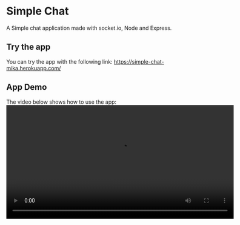 # Simple Chat

A Simple chat application made with socket.io, Node and Express.

## Try the app

You can try the app with the following link: https://simple-chat-mika.herokuapp.com/

## App Demo

The video below shows how to use the app:
<video width="600">
  <source src="https://www.loom.com/share/ab914d89f9cc4124bbe372cd0cb7e81b">
</video>

